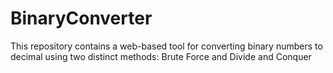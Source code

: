 # BinaryConverter
This repository contains a web-based tool for converting binary numbers to decimal using two distinct methods: Brute Force and Divide and Conquer
